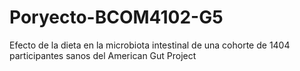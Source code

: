 # Poryecto-BCOM4102-G5
Efecto de la dieta en la microbiota intestinal de una cohorte de 1404 participantes sanos del American Gut Project
